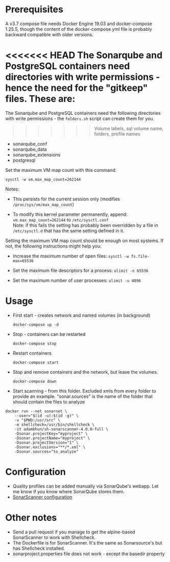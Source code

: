 # Prerequisites

A v3.7 compose file needs Docker Engine 19.03 and docker-compose 1.25.5, though the content of the
 docker-compose.yml file is probably backward compatible with older versions.


<<<<<<< HEAD
The Sonarqube and PostgreSQL containers need directories with write permissions - hence the need for the "gitkeep" 
files. These are:
=======
The Sonarqube and PostgreSQL containers need the following directories with write permissions - the
 `folders.sh` script can create them for you.
>>>>>>> Volume labels, sql volume name, folders, profile names

* sonarqube_conf
* sonarqube_data
* sonarqube_extensions
* postgresql


Set the maximum VM map count with this command:

`sysctl -w vm.max_map_count=262144`


Notes:

* This persists for the current session only (modifies `/proc/sys/vm/max_map_count`)

* To modify this kernel parameter permanently, append: `vm.max_map_count=262144` to `/etc/sysctl.conf`
		<br> Note: if this fails the setting has probably been overridden by a file in `/etc/sysctl.d`
		that has the same setting defined in it.

Setting the maximum VM map count should be enough on most systems. If not, the following instructions might help you:

* Increase the maximum number of open files:
		`sysctl -w fs.file-max=65536`

* Set the maximum file descriptors for a process:
		`ulimit -n 65536`

* Set the maximum number of user processes:
		`ulimit -u 4096`

# Usage

* First start - creates network and named volumes (in background)

	`docker-compose up -d`
* Stop - containers can be restarted

	`docker-compose stop`
* Restart containers

	`docker-compose start`
* Stop and remove containers and the network, but leave the volumes.

	`docker-compose down`
* Start scanning - from this folder. Excluded xmls from every folder to provide an example.
 "sonar.sources" is the name of the folder that should contain the files to analyze


```
docker run --net sonarnet \
	--user="$(id -u):$(id -g)" \
	-v "$PWD:/usr/src" \
	-e shellcheck=/usr/bin/shellcheck \
	-it adambhun/sh-sonarscanner-4.0.0-full \
	-Dsonar.projectKey="myproject" \
	-Dsonar.projectName="myproject" \
	-Dsonar.projectVersion="1" \
	-Dsonar.exclusions="**/*.xml" \
	-Dsonar.sources="to_analyze"
```


# Configuration

* Quality profiles can be added manually via SonarQube's webapp. Let me know if you know where SonarQube stores them.
* [SonarScanner configuration](https://docs.sonarqube.org/latest/analysis/analysis-parameters/)


# Other notes

* Send a pull request if you manage to get the alpine-based SonarScanner to work with Shellcheck.
* The Dockerfile is for SonarScanner. It's the same as Sonarsource's but has Shellcheck installed.
* sonarproject.properties file does not work - except the basedir property
